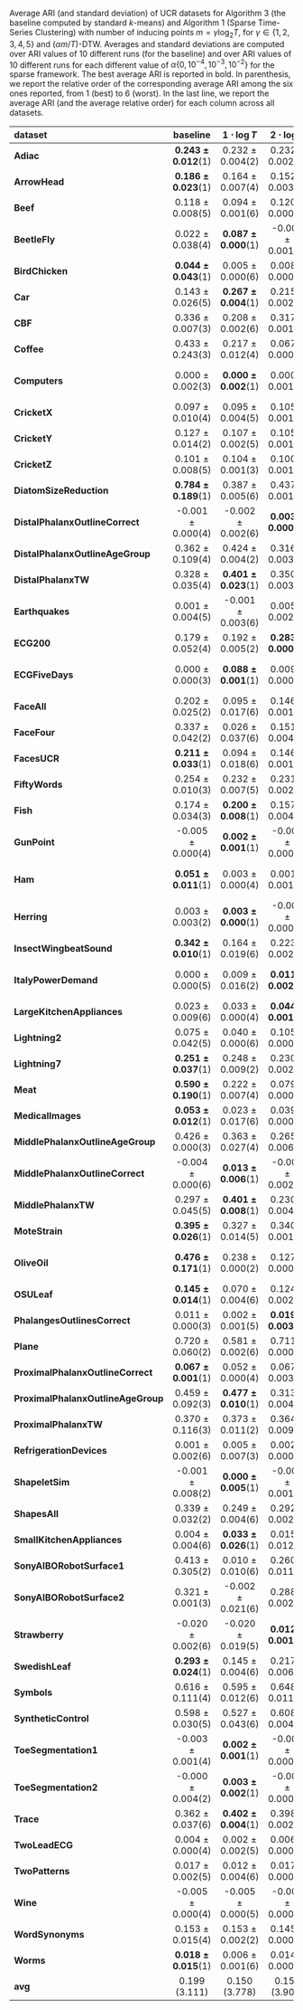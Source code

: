 Average ARI (and standard deviation) of UCR datasets for Algorithm 3 (the baseline computed by standard $k$-means) and Algorithm 1 (Sparse Time-Series Clustering)
with number of inducing points $m = \gamma \log_2 T$, for $\gamma \in \{1, 2, 3, 4, 5\}$ and $(\alpha m / T)$-DTW. Averages and standard deviations are computed over ARI values of 10 different runs (for the baseline) and over ARI values of 10 different runs for each different value of $\alpha \{ 0, 10^{-4}, 10^{-3}, 10^{-2} \}$ for the sparse framework. The best average ARI is reported in bold. In parenthesis, we report the relative order of the corresponding average ARI among the six ones reported, from $1$ (best) to $6$ (worst). In the last line, we report the average ARI (and the average relative order) for each column across all datasets. 

| **dataset**                                 | **baseline**               | **$1\cdot \log{T}$** | **$2\cdot \log{T}$** | **$3\cdot \log{T}$** | **$4\cdot \log{T}$** | **$5\cdot \log{T}$** |
|:--------------------------------------------|:--------------------------:|:-----------------------------:|:-----------------------------:|:-----------------------------:|:-----------------------------:|:-----------------------------:|
| **Adiac**                          | **0.243 ± 0.012**(1) | 0.232 ± 0.004(2)              | 0.232 ± 0.002(3)              | 0.194 ± 0.003(6)              | 0.220 ± 0.003(4)              | 0.220 ± 0.002(5)              |
| **ArrowHead**                      | **0.186 ± 0.023**(1) | 0.164 ± 0.007(4)              | 0.152 ± 0.003(6)              | 0.176 ± 0.000(2)              | 0.157 ± 0.000(5)              | 0.166 ± 0.000(3)              |
| **Beef**                           | 0.118 ± 0.008(5)           | 0.094 ± 0.001(6)              | 0.120 ± 0.000(3)              | 0.122 ± 0.000(2)              | **0.122 ± 0.001**(1)    | 0.119 ± 0.000(4)              |
| **BeetleFly**                      | 0.022 ± 0.038(4)           | **0.087 ± 0.000**(1)    | -0.005 ± 0.001(6)             | 0.048 ± 0.000(2)              | 0.022 ± 0.000(5)              | 0.029 ± 0.000(3)              |
| **BirdChicken**                    | **0.044 ± 0.043**(1) | 0.005 ± 0.000(6)              | 0.008 ± 0.000(5)              | 0.034 ± 0.000(3)              | 0.043 ± 0.000(2)              | 0.016 ± 0.000(4)              |
| **Car**                            | 0.143 ± 0.026(5)           | **0.267 ± 0.004**(1)    | 0.215 ± 0.002(2)              | 0.176 ± 0.000(3)              | 0.106 ± 0.000(6)              | 0.151 ± 0.000(4)              |
| **CBF**                            | 0.336 ± 0.007(3)           | 0.208 ± 0.002(6)              | 0.317 ± 0.001(5)              | 0.329 ± 0.000(4)              | **0.347 ± 0.000**(1)    | 0.341 ± 0.000(2)              |
| **Coffee**                         | 0.433 ± 0.243(3)           | 0.217 ± 0.012(4)              | 0.067 ± 0.000(6)              | 0.113 ± 0.002(5)              | 0.507 ± 0.000(2)              | **0.596 ± 0.000**(1)    |
| **Computers**                      | 0.000 ± 0.002(3)           | **0.000 ± 0.002**(1)    | 0.000 ± 0.001(2)              | -0.001 ± 0.000(5)             | -0.001 ± 0.000(6)             | -0.001 ± 0.000(4)             |
| **CricketX**                       | 0.097 ± 0.010(4)           | 0.095 ± 0.004(5)              | 0.105 ± 0.001(2)              | **0.107 ± 0.001**(1)    | 0.102 ± 0.002(3)              | 0.095 ± 0.002(6)              |
| **CricketY**                       | 0.127 ± 0.014(2)           | 0.107 ± 0.002(5)              | 0.105 ± 0.001(6)              | 0.124 ± 0.001(3)              | 0.122 ± 0.000(4)              | **0.129 ± 0.001**(1)    |
| **CricketZ**                       | 0.101 ± 0.008(5)           | 0.104 ± 0.001(3)              | 0.100 ± 0.001(6)              | 0.102 ± 0.001(4)              | 0.105 ± 0.000(2)              | **0.107 ± 0.002**(1)    |
| **DiatomSizeReduction**            | **0.784 ± 0.189**(1) | 0.387 ± 0.005(6)              | 0.437 ± 0.001(5)              | 0.603 ± 0.001(4)              | 0.690 ± 0.005(3)              | 0.740 ± 0.000(2)              |
| **DistalPhalanxOutlineCorrect**    | -0.001 ± 0.000(4)          | -0.002 ± 0.002(6)             | **0.003 ± 0.000**(1)    | 0.002 ± 0.000(2)              | -0.001 ± 0.000(5)             | -0.001 ± 0.000(3)             |
| **DistalPhalanxOutlineAgeGroup**   | 0.362 ± 0.109(4)           | 0.424 ± 0.004(2)              | 0.316 ± 0.003(6)              | 0.325 ± 0.001(5)              | **0.434 ± 0.002**(1)    | 0.387 ± 0.000(3)              |
| **DistalPhalanxTW**                | 0.328 ± 0.035(4)           | **0.401 ± 0.023**(1)    | 0.350 ± 0.003(2)              | 0.341 ± 0.003(3)              | 0.299 ± 0.003(5)              | 0.288 ± 0.003(6)              |
| **Earthquakes**                    | 0.001 ± 0.004(5)           | -0.001 ± 0.003(6)             | 0.005 ± 0.002(4)              | 0.011 ± 0.001(2)              | **0.013 ± 0.002**(1)    | 0.007 ± 0.001(3)              |
| **ECG200**                         | 0.179 ± 0.052(4)           | 0.192 ± 0.005(2)              | **0.283 ± 0.000**(1)    | 0.126 ± 0.006(6)              | 0.155 ± 0.000(5)              | 0.185 ± 0.000(3)              |
| **ECGFiveDays**                    | 0.000 ± 0.000(3)           | **0.088 ± 0.001**(1)    | 0.009 ± 0.000(2)              | -0.001 ± 0.000(6)             | -0.000 ± 0.000(5)             | -0.000 ± 0.000(4)             |
| **FaceAll**                        | 0.202 ± 0.025(2)           | 0.095 ± 0.017(6)              | 0.146 ± 0.001(5)              | 0.164 ± 0.003(4)              | 0.196 ± 0.001(3)              | **0.213 ± 0.001**(1)    |
| **FaceFour**                       | 0.337 ± 0.042(2)           | 0.026 ± 0.037(6)              | 0.151 ± 0.004(5)              | 0.249 ± 0.000(4)              | 0.252 ± 0.000(3)              | **0.393 ± 0.000**(1)    |
| **FacesUCR**                       | **0.211 ± 0.033**(1) | 0.094 ± 0.018(6)              | 0.146 ± 0.001(5)              | 0.169 ± 0.002(4)              | 0.181 ± 0.001(3)              | 0.210 ± 0.001(2)              |
| **FiftyWords**                     | 0.254 ± 0.010(3)           | 0.232 ± 0.007(5)              | 0.231 ± 0.002(6)              | 0.248 ± 0.001(4)              | 0.254 ± 0.001(2)              | **0.255 ± 0.000**(1)    |
| **Fish**                           | 0.174 ± 0.034(3)           | **0.200 ± 0.008**(1)    | 0.157 ± 0.004(5)              | 0.153 ± 0.001(6)              | 0.190 ± 0.002(2)              | 0.163 ± 0.004(4)              |
| **GunPoint**                       | -0.005 ± 0.000(4)          | **0.002 ± 0.001**(1)    | -0.005 ± 0.000(2)             | -0.005 ± 0.000(3)             | -0.005 ± 0.000(6)             | -0.005 ± 0.000(5)             |
| **Ham**                            | **0.051 ± 0.011**(1) | 0.003 ± 0.000(4)              | 0.001 ± 0.001(5)              | 0.037 ± 0.000(2)              | -0.004 ± 0.000(6)             | 0.013 ± 0.000(3)              |
| **Herring**                        | 0.003 ± 0.003(2)           | **0.003 ± 0.000**(1)    | -0.001 ± 0.000(4)             | -0.007 ± 0.000(6)             | 0.001 ± 0.000(3)              | -0.005 ± 0.000(5)             |
| **InsectWingbeatSound**            | **0.342 ± 0.010**(1) | 0.164 ± 0.019(6)              | 0.223 ± 0.002(5)              | 0.248 ± 0.001(4)              | 0.285 ± 0.001(3)              | 0.286 ± 0.000(2)              |
| **ItalyPowerDemand**               | 0.000 ± 0.000(5)           | 0.009 ± 0.016(2)              | **0.011 ± 0.002**(1)    | 0.000 ± 0.000(4)              | 0.001 ± 0.000(3)              | -0.000 ± 0.000(6)             |
| **LargeKitchenAppliances**         | 0.023 ± 0.009(6)           | 0.033 ± 0.000(4)              | **0.044 ± 0.001**(1)    | 0.042 ± 0.000(2)              | 0.038 ± 0.000(3)              | 0.030 ± 0.000(5)              |
| **Lightning2**                     | 0.075 ± 0.042(5)           | 0.040 ± 0.000(6)              | 0.105 ± 0.000(4)              | 0.107 ± 0.000(3)              | 0.107 ± 0.000(2)              | **0.107 ± 0.000**(1)    |
| **Lightning7**                     | **0.251 ± 0.037**(1) | 0.248 ± 0.009(2)              | 0.230 ± 0.002(5)              | 0.228 ± 0.000(6)              | 0.239 ± 0.000(3)              | 0.233 ± 0.000(4)              |
| **Meat**                           | **0.590 ± 0.190**(1) | 0.222 ± 0.007(4)              | 0.079 ± 0.000(5)              | 0.047 ± 0.000(6)              | 0.405 ± 0.000(2)              | 0.254 ± 0.000(3)              |
| **MedicalImages**                  | **0.053 ± 0.012**(1) | 0.023 ± 0.017(6)              | 0.039 ± 0.000(5)              | 0.050 ± 0.000(4)              | 0.050 ± 0.001(3)              | 0.052 ± 0.001(2)              |
| **MiddlePhalanxOutlineAgeGroup**   | 0.426 ± 0.000(3)           | 0.363 ± 0.027(4)              | 0.265 ± 0.006(6)              | 0.309 ± 0.000(5)              | 0.428 ± 0.000(2)              | **0.444 ± 0.001**(1)    |
| **MiddlePhalanxOutlineCorrect**    | -0.004 ± 0.000(6)          | **0.013 ± 0.006**(1)    | -0.001 ± 0.002(4)             | -0.001 ± 0.000(5)             | 0.001 ± 0.000(2)              | -0.000 ± 0.000(3)             |
| **MiddlePhalanxTW**                | 0.297 ± 0.045(5)           | **0.401 ± 0.008**(1)    | 0.230 ± 0.004(6)              | 0.304 ± 0.001(4)              | 0.308 ± 0.002(3)              | 0.342 ± 0.006(2)              |
| **MoteStrain**                     | **0.395 ± 0.026**(1) | 0.327 ± 0.014(5)              | 0.340 ± 0.001(2)              | 0.314 ± 0.001(6)              | 0.331 ± 0.000(4)              | 0.340 ± 0.000(3)              |
| **OliveOil**                       | **0.476 ± 0.171**(1) | 0.238 ± 0.000(2)              | 0.127 ± 0.000(3)              | 0.025 ± 0.000(4)              | -0.021 ± 0.000(6)             | -0.019 ± 0.000(5)             |
| **OSULeaf**                        | **0.145 ± 0.014**(1) | 0.070 ± 0.004(6)              | 0.124 ± 0.002(5)              | 0.140 ± 0.000(2)              | 0.132 ± 0.001(4)              | 0.139 ± 0.000(3)              |
| **PhalangesOutlinesCorrect**       | 0.011 ± 0.000(3)           | 0.002 ± 0.001(5)              | **0.019 ± 0.003**(1)    | 0.001 ± 0.001(6)              | 0.006 ± 0.001(4)              | 0.011 ± 0.000(2)              |
| **Plane**                          | 0.720 ± 0.060(2)           | 0.581 ± 0.002(6)              | 0.711 ± 0.000(3)              | 0.678 ± 0.001(5)              | 0.698 ± 0.000(4)              | **0.723 ± 0.000**(1)    |
| **ProximalPhalanxOutlineCorrect**  | **0.067 ± 0.001**(1) | 0.052 ± 0.000(4)              | 0.067 ± 0.003(2)              | 0.031 ± 0.000(5)              | 0.018 ± 0.003(6)              | 0.067 ± 0.000(3)              |
| **ProximalPhalanxOutlineAgeGroup** | 0.459 ± 0.092(3)           | **0.477 ± 0.010**(1)    | 0.313 ± 0.004(5)              | 0.207 ± 0.000(6)              | 0.476 ± 0.001(2)              | 0.451 ± 0.000(4)              |
| **ProximalPhalanxTW**              | 0.370 ± 0.116(3)           | 0.373 ± 0.011(2)              | 0.364 ± 0.009(4)              | 0.293 ± 0.001(6)              | **0.401 ± 0.001**(1)    | 0.341 ± 0.001(5)              |
| **RefrigerationDevices**           | 0.001 ± 0.002(6)           | 0.005 ± 0.007(3)              | 0.002 ± 0.000(5)              | 0.005 ± 0.001(2)              | **0.006 ± 0.000**(1)    | 0.004 ± 0.001(4)              |
| **ShapeletSim**                    | -0.001 ± 0.008(2)          | **0.000 ± 0.005**(1)    | -0.003 ± 0.001(6)             | -0.002 ± 0.000(3)             | -0.002 ± 0.001(5)             | -0.002 ± 0.000(4)             |
| **ShapesAll**                      | 0.339 ± 0.032(2)           | 0.249 ± 0.004(6)              | 0.292 ± 0.002(5)              | 0.321 ± 0.002(4)              | 0.324 ± 0.000(3)              | **0.339 ± 0.000**(1)    |
| **SmallKitchenAppliances**         | 0.004 ± 0.004(6)           | **0.033 ± 0.026**(1)    | 0.015 ± 0.012(4)              | 0.016 ± 0.000(3)              | 0.012 ± 0.000(5)              | 0.021 ± 0.001(2)              |
| **SonyAIBORobotSurface1**          | 0.413 ± 0.305(2)           | 0.010 ± 0.010(6)              | 0.260 ± 0.011(4)              | 0.105 ± 0.005(5)              | 0.306 ± 0.001(3)              | **0.488 ± 0.000**(1)    |
| **SonyAIBORobotSurface2**          | 0.321 ± 0.001(3)           | -0.002 ± 0.021(6)             | 0.288 ± 0.002(5)              | **0.340 ± 0.000**(1)    | 0.321 ± 0.000(2)              | 0.320 ± 0.000(4)              |
| **Strawberry**                     | -0.020 ± 0.002(6)          | -0.020 ± 0.019(5)             | **0.012 ± 0.001**(1)    | 0.007 ± 0.009(2)              | -0.003 ± 0.001(3)             | -0.005 ± 0.000(4)             |
| **SwedishLeaf**                    | **0.293 ± 0.024**(1) | 0.145 ± 0.004(6)              | 0.217 ± 0.006(3)              | 0.210 ± 0.000(5)              | 0.213 ± 0.001(4)              | 0.256 ± 0.001(2)              |
| **Symbols**                        | 0.616 ± 0.111(4)           | 0.595 ± 0.012(6)              | 0.648 ± 0.011(2)              | **0.655 ± 0.004**(1)    | 0.615 ± 0.001(5)              | 0.644 ± 0.004(3)              |
| **SyntheticControl**               | 0.598 ± 0.030(5)           | 0.527 ± 0.043(6)              | 0.608 ± 0.004(4)              | **0.610 ± 0.000**(1)    | 0.608 ± 0.000(2)              | 0.608 ± 0.000(3)              |
| **ToeSegmentation1**               | -0.003 ± 0.001(4)          | **0.002 ± 0.001**(1)    | -0.003 ± 0.000(6)             | -0.003 ± 0.000(3)             | -0.003 ± 0.000(2)             | -0.003 ± 0.000(5)             |
| **ToeSegmentation2**               | -0.000 ± 0.004(2)          | **0.003 ± 0.002**(1)    | -0.001 ± 0.000(4)             | -0.003 ± 0.000(6)             | -0.000 ± 0.000(3)             | -0.001 ± 0.000(5)             |
| **Trace**                          | 0.362 ± 0.037(6)           | **0.402 ± 0.004**(1)    | 0.398 ± 0.002(2)              | 0.370 ± 0.000(3)              | 0.367 ± 0.000(5)              | 0.369 ± 0.000(4)              |
| **TwoLeadECG**                     | 0.004 ± 0.000(4)           | 0.002 ± 0.002(5)              | 0.006 ± 0.000(3)              | 0.023 ± 0.000(2)              | 0.002 ± 0.000(6)              | **0.046 ± 0.000**(1)    |
| **TwoPatterns**                    | 0.017 ± 0.002(5)           | 0.012 ± 0.004(6)              | 0.017 ± 0.000(4)              | 0.019 ± 0.000(2)              | **0.021 ± 0.000**(1)    | 0.018 ± 0.000(3)              |
| **Wine**                           | -0.005 ± 0.000(4)          | -0.005 ± 0.000(5)             | -0.005 ± 0.000(3)             | -0.003 ± 0.001(2)             | **-0.002 ± 0.000**(1)   | -0.007 ± 0.000(6)             |
| **WordSynonyms**                   | 0.153 ± 0.015(4)           | 0.153 ± 0.002(2)              | 0.145 ± 0.000(6)              | 0.150 ± 0.000(5)              | 0.153 ± 0.001(3)              | **0.157 ± 0.000**(1)    |
| **Worms**                          | **0.018 ± 0.015**(1) | 0.006 ± 0.001(6)              | 0.014 ± 0.000(2)              | 0.010 ± 0.000(4)              | 0.009 ± 0.000(5)              | 0.012 ± 0.000(3)              |
| **avg**                                    | 0.199 (3.111)              | 0.150 (3.778)                 | 0.156 (3.905)                 | 0.155 (3.778)                 | 0.180 (3.333)                 | 0.188 (3.095)                 |
